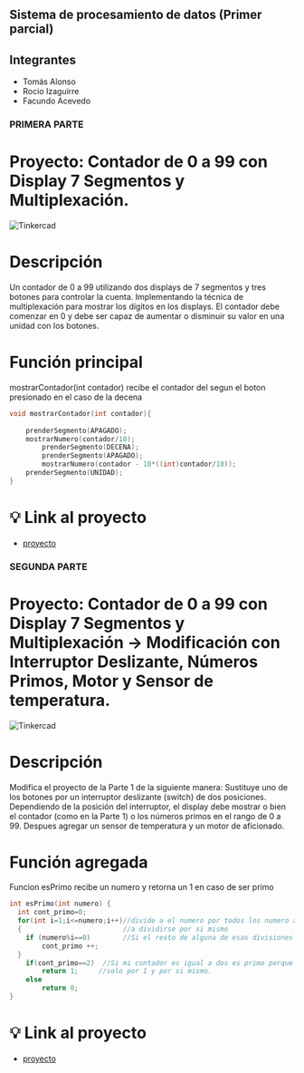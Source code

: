 ## Sistema de procesamiento de datos (Primer parcial)

## Integrantes 
- Tomás Alonso
- Rocio Izaguirre
- Facundo Acevedo

### PRIMERA PARTE
# Proyecto: Contador de 0 a 99 con Display 7 Segmentos y Multiplexación.
![Tinkercad](https://github.com/RocioIzaguirre/Parcial_SPD_parte1/blob/main/spd/Parte_1/Imagenes/Arduino_p1.png)


# Descripción
Un contador de 0 a 99 utilizando dos displays de 7 segmentos y tres botones para
controlar la cuenta. Implementando la técnica de multiplexación para mostrar los dígitos
en los displays. El contador debe comenzar en 0 y debe ser capaz de aumentar o disminuir
su valor en una unidad con los botones.

# Función principal

mostrarContador(int contador) recibe el contador del segun el boton presionado en el caso de la decena 

~~~ C (lenguaje en el que esta escrito)
void mostrarContador(int contador){
	
	prenderSegmento(APAGADO);
	mostrarNumero(contador/10);
    	prenderSegmento(DECENA);
    	prenderSegmento(APAGADO);
    	mostrarNumero(contador - 10*((int)contador/10));
  	prenderSegmento(UNIDAD);
}
~~~

#  :bulb: Link al proyecto
- [proyecto](https://www.tinkercad.com/things/4lFIXDyPHY5-parcialp1/editel?sharecode=VXzAnD9cqqI3S3z6hozVn4Gwyo1SRIBewK1CanuHU-w)




### SEGUNDA PARTE
# Proyecto: Contador de 0 a 99 con Display 7 Segmentos y Multiplexación -> Modificación con Interruptor Deslizante, Números Primos, Motor y Sensor de temperatura.
![Tinkercad]()


# Descripción

Modifica el proyecto de la Parte 1 de la siguiente manera:
Sustituye uno de los botones por un interruptor deslizante (switch) de dos posiciones.
Dependiendo de la posición del interruptor, el display debe mostrar o bien el contador (como
en la Parte 1) o los números primos en el rango de 0 a 99.
Despues agregar un sensor de temperatura y un motor de aficionado.


# Función agregada

Funcion esPrimo recibe un numero y retorna un 1 en caso de ser primo 


~~~ C (lenguaje en el que esta escrito)
int esPrimo(int numero) {
  int cont_primo=0;
  for(int i=1;i<=numero;i++)//divide a el numero por todos los numero anteriores a si mismo hasta llegar
  {                         //a dividirse por si mismo 
  	if (numero%i==0)        //Si el resto de alguna de esas divisiones es 0 lo sumo a mi contador
    	cont_primo ++;
  }
  	if(cont_primo==2)  //Si mi contador es igual a dos es primo porque los numeros primos son divisibles
    	return 1;     //solo por 1 y por si mismo.
    else
 		return 0;
}
~~~

#  :bulb: Link al proyecto
- [proyecto](https://www.tinkercad.com/things/iTWAIc2E8oB-parcialp2/editel?sharecode=w0u_H0nxvnT8rUE2MMIlaW9kSQX-LEVkb5tj0LduRa8)



